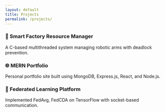```yaml
---
layout: default
title: Projects
permalink: /projects/
---
```


<!-- <link rel="stylesheet" href="assets/style.css">

<header>
  <h1>Projects</h1>
</header>

<nav>
  <a href="/">Home</a>
  <a href="/projects/">Projects</a>
  <a href="/about/">About</a>
  <a href="/contact/">Contact</a>
</nav> -->

<main>
  <h3>🔧 Smart Factory Resource Manager</h3>
  <p>A C-based multithreaded system managing robotic arms with deadlock prevention.</p>

  <h3>🌐 MERN Portfolio</h3>
  <p>Personal portfolio site built using MongoDB, Express.js, React, and Node.js.</p>

  <h3>🧠 Federated Learning Platform</h3>
  <p>Implemented FedAvg, FedCDA on TensorFlow with socket-based communication.</p>
</main>
<!-- 
<footer>
  © 2025 Siddhartha Koushik
</footer> -->
